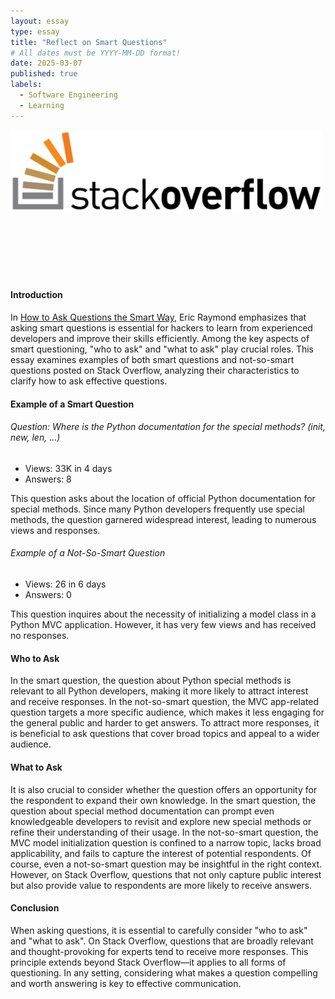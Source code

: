 ```yaml
---
layout: essay
type: essay
title: "Reflect on Smart Questions"
# All dates must be YYYY-MM-DD format!
date: 2025-03-07
published: true
labels:
  - Software Engineering
  - Learning
---
```


<img width="500px" class="rounded float-start pe-4" src="../img/logo-stackoverflow.png"><br><br><br><br><br><br><br>

<h4>Introduction</h4>
<p>
In <a href = "http://www.catb.org/esr/faqs/smart-questions.html">How to Ask Questions the Smart Way</a>, Eric Raymond emphasizes that asking smart questions is essential for hackers to learn from experienced developers and improve their skills efficiently. Among the key aspects of smart questioning, "who to ask" and "what to ask" play crucial roles. This essay examines examples of both smart questions and not-so-smart questions posted on Stack Overflow, analyzing their characteristics to clarify how to ask effective questions.
</p>

<h4>Example of a Smart Question</h4>
<h6>Question: Where is the Python documentation for the special methods? (init, new, len, ...)</h6>
<ul>
  <li>Views: 33K in 4 days</li>
  <li>Answers: 8</li>
</ul>
<p>
This question asks about the location of official Python documentation for special methods. Since many Python developers frequently use special methods, the question garnered widespread interest, leading to numerous views and responses.
</p>

<h6>Example of a Not-So-Smart Question</h6>
<ul>
  <li>Views: 26 in 6 days</li>
  <li>Answers: 0</li>
</ul>
<p>
This question inquires about the necessity of initializing a model class in a Python MVC application. However, it has very few views and has received no responses.
</p>

<h4>Who to Ask</h4>
<p>
In the smart question, the question about Python special methods is relevant to all Python developers, making it more likely to attract interest and receive responses. In the not-so-smart question, the MVC app-related question targets a more specific audience, which makes it less engaging for the general public and harder to get answers. To attract more responses, it is beneficial to ask questions that cover broad topics and appeal to a wider audience.
</p>

<h4>What to Ask</h4>
<p>
It is also crucial to consider whether the question offers an opportunity for the respondent to expand their own knowledge. In the smart question, the question about special method documentation can prompt even knowledgeable developers to revisit and explore new special methods or refine their understanding of their usage. In the not-so-smart question, the MVC model initialization question is confined to a narrow topic, lacks broad applicability, and fails to capture the interest of potential respondents. Of course, even a not-so-smart question may be insightful in the right context. However, on Stack Overflow, questions that not only capture public interest but also provide value to respondents are more likely to receive answers.
</p>

<h4>Conclusion</h4>
<p>
When asking questions, it is essential to carefully consider "who to ask" and "what to ask". On Stack Overflow, questions that are broadly relevant and thought-provoking for experts tend to receive more responses. This principle extends beyond Stack Overflow—it applies to all forms of questioning. In any setting, considering what makes a question compelling and worth answering is key to effective communication.
</p>
